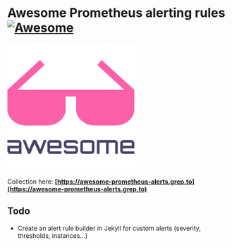 # Awesome Prometheus alerting rules [![Awesome](https://cdn.rawgit.com/sindresorhus/awesome/d7305f38d29fed78fa85652e3a63e154dd8e8829/media/badge.svg)](https://github.com/sindresorhus/awesome)

![Awesome logo](./assets/awesome.png)

Collection here: **[https://awesome-prometheus-alerts.grep.to](https://awesome-prometheus-alerts.grep.to)**

## Todo

- Create an alert rule builder in Jekyll for custom alerts (severity, thresholds, instances...)
